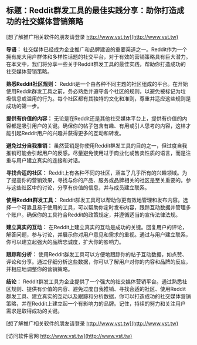 ## **标题：Reddit群发工具的最佳实践分享：助你打造成功的社交媒体营销策略**

[想了解推广相关软件的朋友请登录 http://www.vst.tw](http://www.vst.tw)

**导语：**
社交媒体已经成为企业推广和品牌建设的重要渠道之一。Reddit作为一个拥有庞大用户群体和多样性话题的社交平台，对于有效的营销策略具有巨大潜力。在本文中，我们将分享一些关于Reddit群发工具的最佳实践，帮助你打造成功的社交媒体营销策略。

**熟悉Reddit社区规则：**
Reddit是一个由各种不同主题的社区组成的平台。在开始使用Reddit群发工具之前，务必熟悉并遵守各个社区的规则，以避免被标记为垃圾信息或滥用的行为。每个社区都有其独特的文化和准则，尊重并适应这些规则是成功的第一步。

**提供有价值的内容：**
无论是在Reddit还是其他社交媒体平台上，提供有价值的内容都是吸引用户的关键。确保你的帖子包含有趣、有用或引人思考的内容，这样才能引起Reddit用户的兴趣并获得更多的互动和转发。

**避免过分自我推销：**
虽然营销是你使用Reddit群发工具的目的之一，但过度自我推销可能会引起用户的反感。尽量避免使用过于商业化或售卖性质的语言，而是注重与用户建立真实的连接和对话。

**寻找合适的社区：**
Reddit上有各种不同的社区，涵盖了几乎所有的兴趣领域。为了提高你的营销效果，寻找与你的产品、服务或品牌相关的社区是至关重要的。参与这些社区中的讨论，分享有价值的信息，并与成员建立联系。

**使用Reddit群发工具：**
Reddit群发工具可以帮助你更有效地管理和发布内容。选择一个可靠且易于使用的工具，可以帮助你定时发布内容，跟踪互动数据并管理多个账户。确保你的工具符合Reddit的政策规定，并遵循适当的宣传法律法规。

**建立真实的互动：**
在Reddit上建立真实的互动是成功的关键。回复用户的评论，解答问题，参与讨论，并展示你对用户意见和需求的重视。通过与用户建立联系，你可以建立起强大的品牌忠诚度，扩大你的影响力。

**跟踪和分析：**
使用Reddit群发工具可以方便地跟踪你的帖子互动数据，如点赞、评论和分享。通过仔细分析这些数据，你可以了解用户对你的内容和品牌的反应，并相应地调整你的营销策略。

**结论：**
Reddit群发工具为企业提供了一个强大的社交媒体营销平台。通过熟悉社区规则、提供有价值的内容、避免过度自我推销、寻找合适的社区、使用Reddit群发工具、建立真实的互动以及跟踪和分析数据，你可以打造成功的社交媒体营销策略，并在Reddit上建立起一个有影响力的品牌。记住，持续的努力和关注用户需求是取得成功的关键。

[想了解推广相关软件的朋友请登录 http://www.vst.tw](http://www.vst.tw)


[访问软件官网 http://www.vst.tw](http://www.vst.tw)
